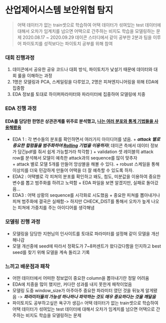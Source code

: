 # 산업제어시스템 보안위협 탐지
> 어택 데이터가 없는 train셋으로 학습하여 어택 데이터가 섞여있는 test 데이터에 대해서 오차가 임계치를 넘으면 어택으로 간주하는 비지도 학습을 모델링하는 문제
> 2020.08.17 ~ 2020.09.29
> 데이콘 스터디에서 같이 공부한 2분과 팀을 이루어 파이토치를 성적보다는 파이토치 공부를 위해 참여
### 대회 진행과정
1. 데이콘에서 공유한 공유 코드나 대회 방식, 파이토치가 낯설기 때문에 데이터와 대회 룰을 이해하는 과정
2. 1명은 모델링과 PCA, 스케일링을 다루었고, 2명은 피쳐엔지니어링을 위해 EDA에 집중함
3. EDA 정보를 토대로 하이퍼파라미터와 파라미터에 집중하여 모델링에 치중
### EDA 진행 과정
#### EDA를 담당한 한명은 상관관계를 위주로 분석했고, <u>나는 여러 분포와 통계 기법들을 사용해봤음</u>
+ EDA 1 : 각 변수들의 분포를 확인하면서 여러가지 아이디어를 냈음.
              + ***attack 별로 중요한 컬럼들을 범주화하여 <u>Rolling</u> 기법을 이용하자***( 데이콘 측에서 데이터 정보가 담긴pdf를 줘서 쉽게 가능할거라 착각함 )
              + validation 셋 레이블의 attack row를 분석해서 모델이 예측한 attack과의 sequence를 많이 맞추자              
              + attack 별로 모델 5개를 만들어 앙상블을 해볼 수 있다.
              + robust 스케일을 통해 이상치를 더욱 민감하게 만들어 어택을 더 잘 예측할 수 있도록 하자.
+ EDA2 : 어택별로 각 피쳐의 분포를 확인하고 왜도, 첨도, 미분값을 이용하여 중요한 변수를 뽑고 범주화를 하려고 노력함
              + EDA 파일을 보면 알겠지만, 실패로 돌아갔음...
+ EDA3 : 어택 상황의 sequence를 시각화로 시도했음
              + 중요한 피쳐를 뽑아내거나 피쳐 범주화에 결국은 실패함-> 하지만 CHECK_DIST를 통해서 오차가 높게 나오는 피쳐에 가중치를 주는 아이디어를 생각해냄
### 모델링 진행 과정
+ 모델링을 담당한 지현님의 인사이트를 토대로 파라미터를 설정해 같이 모델을 개선해나감
+ 모델 개선중에 seed에 따라서 정확도가 7~8퍼센트가 왔다갔다함을 인지하고 best seed를 찾기 위해 모델을 계속 돌리고 기록
### 느끼고 배운점과 패착
+ 어떤 데이터에서 어떠한 정보없이 중요한 column을 뽑아내기란 정말 어려움
+ EDA에 치중을 많이 했지만, 커다란 성과를 내지 못한게 패착이었음
+ 모델링 도중 window_size가 아주아주 중요한 파라미터 였던 것을 뒤늦게 알게됐음 -> ***파라미터들의 가능성 하나하나 파악하는 것도 매우 중요하다는 것을 깨달음***
+ 파이토치도 공부하고싶은 욕구가 생김🔥
어택 데이터가 없는 train셋으로 학습하여 어택 데이터가 섞여있는 test 데이터에 대해서 오차가 임계치를 넘으면 어택으로 간주하는 비지도 학습을 모델링하는 문제
